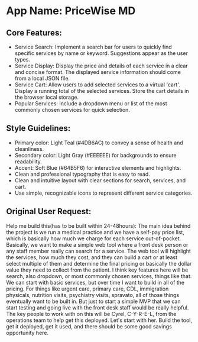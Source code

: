 # **App Name**: PriceWise MD

## Core Features:

- Service Search: Implement a search bar for users to quickly find specific services by name or keyword. Suggestions appear as the user types.
- Service Display: Display the price and details of each service in a clear and concise format. The displayed service information should come from a local JSON file.
- Service Cart: Allow users to add selected services to a virtual 'cart'. Display a running total of the selected services. Store the cart details in the browser local storage.
- Popular Services: Include a dropdown menu or list of the most commonly chosen services for quick selection.

## Style Guidelines:

- Primary color: Light Teal (#4DB6AC) to convey a sense of health and cleanliness.
- Secondary color: Light Gray (#EEEEEE) for backgrounds to ensure readability.
- Accent: Soft Blue (#64B5F6) for interactive elements and highlights.
- Clean and professional typography that is easy to read.
- Clean and intuitive layout with clear sections for search, services, and cart.
- Use simple, recognizable icons to represent different service categories.

## Original User Request:
Help me build this(has to be built within 24-48hours): The main idea behind the project is we run a medical practice and we have a self-pay price list, which is basically how much we charge for each service out-of-pocket. Basically, we want to make a simple web tool where a front desk person or any staff member really can search for a service. The web tool will highlight the services, how much they cost, and they can build a cart or at least select multiple of them and determine the final pricing or basically the dollar value they need to collect from the patient. I think key features here will be search, also dropdown, or most commonly chosen services, things like that. We can start with basic services, but over time I want to build in all of the pricing. For things like urgent care, primary care, CDL, immigration physicals, nutrition visits, psychiatry visits, spravato, all of those things eventually want to be built in. But just to start a simple MVP that we can start testing and going live with the front desk staff would be really helpful. The key people to work with on this will be Cyrel, C-Y-R-E-L, from the operations team to help get this deployed. Let's start with her. Build the tool, get it deployed, get it used, and there should be some good savings opportunity here.
  